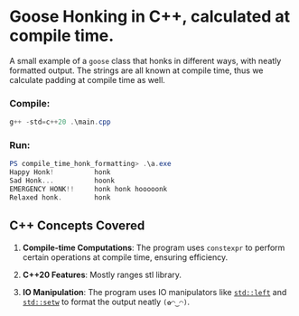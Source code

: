 # Goose Honking in C++, calculated at compile time.

A small example of a `goose` class that honks in different ways, with neatly formatted output. The strings are all known at compile time, thus we calculate padding at compile time as well.

### Compile:

```powershell
g++ -std=c++20 .\main.cpp
```

### Run:
```powershell
PS compile_time_honk_formatting> .\a.exe
Happy Honk!          honk
Sad Honk...          hoonk
EMERGENCY HONK!!     honk honk hooooonk
Relaxed honk.        honk
```

## C++ Concepts Covered

1. **Compile-time Computations**: The program uses `constexpr` to perform certain operations at compile time, ensuring efficiency.
   
5. **C++20 Features**: Mostly ranges stl library.
   
6. **IO Manipulation**: The program uses IO manipulators like [`std::left`](https://en.cppreference.com/w/cpp/io/manip/left) and [`std::setw`](https://en.cppreference.com/w/cpp/io/manip/setw) to format the output neatly `(✿◠‿◠)`.